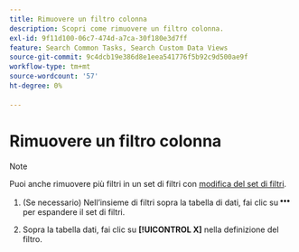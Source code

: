 ```yaml
---
title: Rimuovere un filtro colonna
description: Scopri come rimuovere un filtro colonna.
exl-id: 9f11d100-06c7-474d-a7ca-30f180e3d7ff
feature: Search Common Tasks, Search Custom Data Views
source-git-commit: 9c4dcb19e386d8e1eea541776f5b92c9d500ae9f
workflow-type: tm+mt
source-wordcount: '57'
ht-degree: 0%

---
```


# Rimuovere un filtro colonna

>[!NOTE]
>
>Puoi anche rimuovere più filtri in un set di filtri con [modifica del set di filtri](/help/search-social-commerce/common-tasks/data-views/ad-hoc-settings/column-filter-edit.md).

1. (Se necessario) Nell’insieme di filtri sopra la tabella di dati, fai clic su ![Altro](/help/search-social-commerce/assets/more-filters.png "Altro") per espandere il set di filtri.

1. Sopra la tabella dati, fai clic su **[!UICONTROL X]** nella definizione del filtro.
